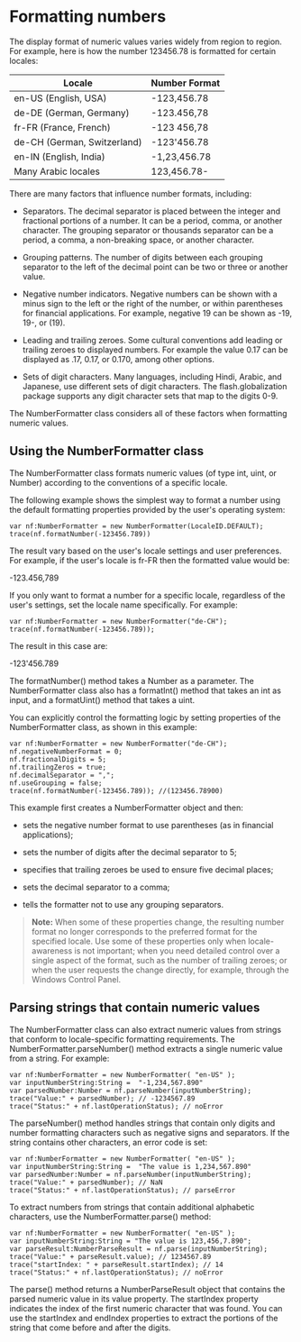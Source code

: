 # Formatting numbers

The display format of numeric values varies widely from region to region. For
example, here is how the number 123456.78 is formatted for certain locales:

| Locale                      | Number Format |
| --------------------------- | ------------- |
| en-US (English, USA)        | -123,456.78   |
| de-DE (German, Germany)     | -123.456,78   |
| fr-FR (France, French)      | -123 456,78   |
| de-CH (German, Switzerland) | -123'456.78   |
| en-IN (English, India)      | -1,23,456.78  |
| Many Arabic locales         | 123,456.78-   |

There are many factors that influence number formats, including:

- Separators. The decimal separator is placed between the integer and fractional
  portions of a number. It can be a period, comma, or another character. The
  grouping separator or thousands separator can be a period, a comma, a
  non-breaking space, or another character.

- Grouping patterns. The number of digits between each grouping separator to the
  left of the decimal point can be two or three or another value.

- Negative number indicators. Negative numbers can be shown with a minus sign to
  the left or the right of the number, or within parentheses for financial
  applications. For example, negative 19 can be shown as -19, 19-, or (19).

- Leading and trailing zeroes. Some cultural conventions add leading or trailing
  zeroes to displayed numbers. For example the value 0.17 can be displayed as
  .17, 0.17, or 0.170, among other options.

- Sets of digit characters. Many languages, including Hindi, Arabic, and
  Japanese, use different sets of digit characters. The flash.globalization
  package supports any digit character sets that map to the digits 0-9.

The NumberFormatter class considers all of these factors when formatting numeric
values.

## Using the NumberFormatter class

The NumberFormatter class formats numeric values (of type int, uint, or Number)
according to the conventions of a specific locale.

The following example shows the simplest way to format a number using the
default formatting properties provided by the user's operating system:

    var nf:NumberFormatter = new NumberFormatter(LocaleID.DEFAULT);
    trace(nf.formatNumber(-123456.789))

The result vary based on the user's locale settings and user preferences. For
example, if the user's locale is fr-FR then the formatted value would be:

-123.456,789

If you only want to format a number for a specific locale, regardless of the
user's settings, set the locale name specifically. For example:

    var nf:NumberFormatter = new NumberFormatter("de-CH");
    trace(nf.formatNumber(-123456.789));

The result in this case are:

-123'456.789

The formatNumber() method takes a Number as a parameter. The NumberFormatter
class also has a formatInt() method that takes an int as input, and a
formatUint() method that takes a uint.

You can explicitly control the formatting logic by setting properties of the
NumberFormatter class, as shown in this example:

    var nf:NumberFormatter = new NumberFormatter("de-CH");
    nf.negativeNumberFormat = 0;
    nf.fractionalDigits = 5;
    nf.trailingZeros = true;
    nf.decimalSeparator = ",";
    nf.useGrouping = false;
    trace(nf.formatNumber(-123456.789)); //(123456.78900)

This example first creates a NumberFormatter object and then:

- sets the negative number format to use parentheses (as in financial
  applications);

- sets the number of digits after the decimal separator to 5;

- specifies that trailing zeroes be used to ensure five decimal places;

- sets the decimal separator to a comma;

- tells the formatter not to use any grouping separators.

> **Note:** When some of these properties change, the resulting number format no
> longer corresponds to the preferred format for the specified locale. Use some
> of these properties only when locale-awareness is not important; when you need
> detailed control over a single aspect of the format, such as the number of
> trailing zeroes; or when the user requests the change directly, for example,
> through the Windows Control Panel.

## Parsing strings that contain numeric values

The NumberFormatter class can also extract numeric values from strings that
conform to locale-specific formatting requirements. The
NumberFormatter.parseNumber() method extracts a single numeric value from a
string. For example:

    var nf:NumberFormatter = new NumberFormatter( "en-US" );
    var inputNumberString:String =  "-1,234,567.890"
    var parsedNumber:Number = nf.parseNumber(inputNumberString);
    trace("Value:" + parsedNumber); // -1234567.89
    trace("Status:" + nf.lastOperationStatus); // noError

The parseNumber() method handles strings that contain only digits and number
formatting characters such as negative signs and separators. If the string
contains other characters, an error code is set:

    var nf:NumberFormatter = new NumberFormatter( "en-US" );
    var inputNumberString:String =  "The value is 1,234,567.890"
    var parsedNumber:Number = nf.parseNumber(inputNumberString);
    trace("Value:" + parsedNumber); // NaN
    trace("Status:" + nf.lastOperationStatus); // parseError

To extract numbers from strings that contain additional alphabetic characters,
use the NumberFormatter.parse() method:

    var nf:NumberFormatter = new NumberFormatter( "en-US" );
    var inputNumberString:String = "The value is 123,456,7.890";
    var parseResult:NumberParseResult = nf.parse(inputNumberString);
    trace("Value:" + parseResult.value); // 1234567.89
    trace("startIndex: " + parseResult.startIndex); // 14
    trace("Status:" + nf.lastOperationStatus); // noError

The parse() method returns a NumberParseResult object that contains the parsed
numeric value in its value property. The startIndex property indicates the index
of the first numeric character that was found. You can use the startIndex and
endIndex properties to extract the portions of the string that come before and
after the digits.

